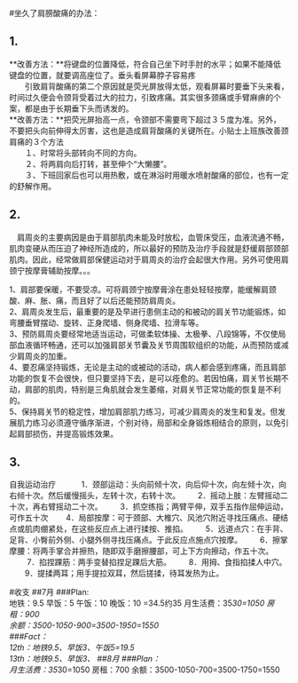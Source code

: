 #坐久了肩膀酸痛的办法：
## 1.
**改善方法：**将键盘的位置降低，符合自己坐下时手肘的水平；如果不能降低键盘的位置，就要调高座位了。垂头看屏幕脖子容易疼  
　　引致肩背酸痛的第二个原因就是荧光屏放得太低，观看屏幕时要垂下头来看，时间过久便会令颈背受着过大的拉力，引致疼痛。其实很多颈痛或手臂麻痹的个案，都是由于长期垂下头而诱发的。  
**改善方法：**把荧光屏抬高一点，令颈部不需要弯下超过３５度为准。另外，不要把头向前伸得太厉害，这也是造成肩背酸痛的关键所在。小贴士上班族改善颈肩痛的３个方法  
　　１、时常将头部转向不同的方向。  
　　２、将两肩向后打转，甚至伸个“大懒腰”。  
　　３、下班回家后也可以用热敷，或在淋浴时用暖水喷射酸痛的部位，也有一定的舒解作用。  
## 2.
　肩周炎的主要病因是由于肩部肌肉未能及时放松，血管床受压，血液流通不畅，肌肉变硬从而压迫了神经所造成的，所以最好的预防及治疗手段就是舒缓肩部颈部肌肉。因此，经常做肩部保健运动对于肩周炎的治疗会起很大作用。另外可使用肩颈宁按摩膏辅助按摩。。。  
 
1、肩部要保暖，不要受凉。可将肩颈宁按摩膏涂在患处轻轻按摩，能缓解肩颈酸、麻、胀、痛，而且好了以后还能预防肩周炎。  
2、肩周炎发生后，最重要的是及早进行患侧主动的和被动的肩关节功能锻炼，如弯腰垂臂摆动、旋转、正身爬墙、侧身爬墙、拉滑车等。  
3、预防肩周炎要经常地适当运动，可做柔软体操、太极拳、八段锦等，不仅使局部血液循环畅通，还可以加强肩部关节囊及关节周围软组织的功能，从而预防或减少肩周炎的加重。  
4、要忍痛坚持锻炼，无论是主动的或被动的活动，病人都会感到疼痛，而且肩部功能的恢复不会很快，但只要坚持下去，是可以痊愈的。若因怕痛，肩关节长期不动，肩部的肌肉，特别是三角肌就会发生萎缩，对肩关节正常功能的恢复是不利的。   
5、保持肩关节的稳定性，增加肩部肌力练习，可减少肩周炎的发生和复发。但发展肌力练习必须遵守循序渐进，个别对待，局部和全身锻炼相结合的原则，以免引起肩部损伤，并提高锻炼效果。
## 3. 
自我运动治疗 　　　1．颈部运动：头向前倾十次，向后仰十次，向左倾十次，向右倾十次。然后缓慢摇头，左转十次，右转十次。 　　2．摇动上肢：左臂摇动二十次，再右臂摇动二十次。 　　3．抓空练指；两臂平伸，双手五指作屈伸运动，可作五十次 　　4．局部按摩：可于颈部、大椎穴、风池穴附近寻找压痛点、硬结点或肌肉绷紧处，在这些反应点上进行揉按、推掐。 　　5．远道点穴：在手背、足背、小臀前外侧、小腿外侧寻找压痛点。于此反应点施点穴按摩。 　　6．擦掌摩腰：将两手掌合并擦热，随即双手磨擦腰部，可上下方向擦动，作五十次。 　　 7．掐捏踝筋：两手变替掐捏足踝后大筋。 　　8．用拇、食指掐揉人中穴。 　　9．提揉两耳；用手提拉双耳，然后搓揉，待耳发热为止。



#收支
##7月
###Plan:  
地铁：9.5
早饭：5
午饭：10
晚饭：10
=34.5约35
月生活费：35*30=1050
房租：900  
余额：3500-1050-900=3500-1950=1550  
###Fact：  
12th：地铁9.5、早饭3、午饭5=19.5  
13th：地铁9.5、早饭3、
##8月
###Plan：  
月生活费：35*30=1050
房租：700
余额：3500-1050-700=3500-1750=1550
